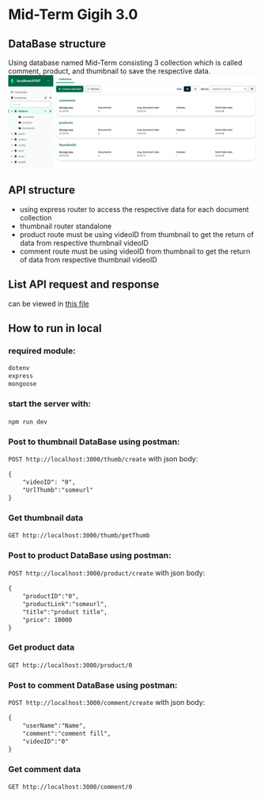 # Mid-Term Gigih 3.0
## DataBase structure
Using database named Mid-Term consisting 3 collection which is called comment, product, and thumbnail to save the respective data.
![](DatabaseStructure.png)

## API structure
- using express router to access the respective data for each document collection
- thumbnail router standalone
- product route must be using videoID from thumbnail to get the return of data from respective thumbnail videoID
- comment route must be using videoID from thumbnail to get the return of data from respective thumbnail videoID 

## List API request and response
can be viewed in [this file](ListAPIRequestandResponse.md)

## How to run in local
### required module:
```
dotenv
express
mongoose
```

### start the server with:
`npm run dev`

### Post to thumbnail DataBase using postman:
`POST http://localhost:3000/thumb/create`
with json body:
```
{
    "videoID": "0",
    "UrlThumb":"someurl"
}
```

### Get thumbnail data
`GET http://localhost:3000/thumb/getThumb`

### Post to product DataBase using postman:
`POST http://localhost:3000/product/create`
with json body:
```
{
    "productID":"0", 
    "productLink":"someurl", 
    "title":"product title", 
    "price": 10000
}
```

### Get product data
`GET http://localhost:3000/product/0`

### Post to comment DataBase using postman:
`POST http://localhost:3000/comment/create`
with json body:
```
{
    "userName":"Name",
    "comment":"comment fill",
    "videoID":"0"
}
```

### Get comment data
`GET http://localhost:3000/comment/0`